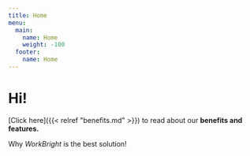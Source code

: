 ```yaml
---
title: Home
menu:
  main:
    name: Home
    weight: -100
  footer:
    name: Home
---
```


# Hi!

[Click here]({{< relref "benefits.md" >}}) to read about our **benefits and features.**

Why _WorkBright_ is the best solution! 

